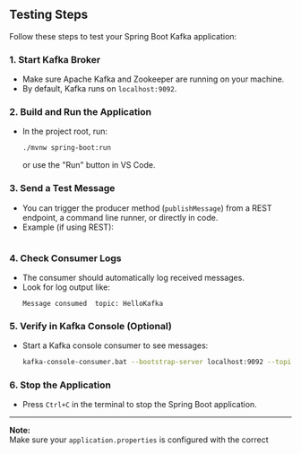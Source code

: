 ## Testing Steps

Follow these steps to test your Spring Boot Kafka application:

### 1. Start Kafka Broker

- Make sure Apache Kafka and Zookeeper are running on your machine.
- By default, Kafka runs on `localhost:9092`.

### 2. Build and Run the Application

- In the project root, run:
  ```sh
  ./mvnw spring-boot:run
  ```
  or use the "Run" button in VS Code.

### 3. Send a Test Message

- You can trigger the producer method (`publishMessage`) from a REST endpoint, a command line runner, or directly in code.
- Example (if using REST):
  ```sh got to browser - http://localhost:8080/publish?message=HelloKafka
  ```

### 4. Check Consumer Logs

- The consumer should automatically log received messages.
- Look for log output like:
  ```
  Message consumed  topic: HelloKafka
  ```

### 5. Verify in Kafka Console (Optional)

- Start a Kafka console consumer to see messages:
  ```sh
  kafka-console-consumer.bat --bootstrap-server localhost:9092 --topic ktopic1 --from-beginning
  ```

### 6. Stop the Application

- Press `Ctrl+C` in the terminal to stop the Spring Boot application.

---
**Note:**  
Make sure your `application.properties` is configured with the correct
